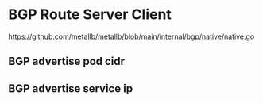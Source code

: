 


# BGP Route Server Client
https://github.com/metallb/metallb/blob/main/internal/bgp/native/native.go


## BGP advertise pod cidr


## BGP advertise service ip

